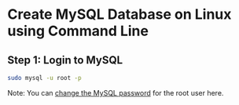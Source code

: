# Create MySQL Database on Linux using Command Line

## Step 1: Login to MySQL

```bash
sudo mysql -u root -p
```

Note: You can [change the MySQL password](ChangeMySQLPass.md) for the root user here.
